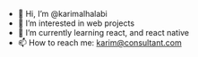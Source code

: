 - 👋 Hi, I’m @karimalhalabi
- 👀 I’m interested in web projects
- 🌱 I’m currently learning react, and react native
- 📫 How to reach me: karim@consultant.com

<!---
karimalhalabi/karimalhalabi is a ✨ special ✨ repository because its `README.md` (this file) appears on your GitHub profile.
You can click the Preview link to take a look at your changes.
--->
